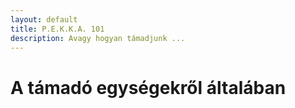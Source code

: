 ```yaml
---
layout: default
title: P.E.K.K.A. 101
description: Avagy hogyan támadjunk ...
---
```


# A támadó egységekről általában
